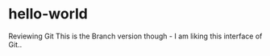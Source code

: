 # hello-world
Reviewing Git
This is the Branch version though - I am liking this interface of Git..
